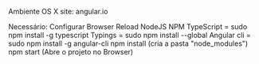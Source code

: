 Ambiente OS X
site: angular.io

Necessário:
Configurar Browser Reload
NodeJS
NPM
TypeScript = sudo npm install -g typescript
Typings = sudo npm install --global
Angular cli = sudo npm install -g angular-cli
npm install (cria a pasta "node_modules")
npm start (Abre o projeto no Browser)


